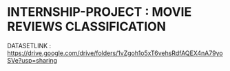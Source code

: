 # INTERNSHIP-PROJECT : MOVIE REVIEWS CLASSIFICATION
DATASETLINK : https://drive.google.com/drive/folders/1vZgoh1o5xT6vehsRdfAQEX4nA79yoSVe?usp=sharing
